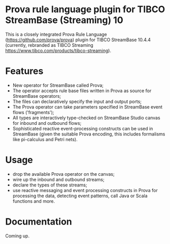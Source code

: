 Prova rule language plugin for TIBCO StreamBase (Streaming) 10 
==============================================================

This is a closely integrated Prova Rule Language (https://github.com/prova/prova) plugin for TIBCO StreamBase 10.4.4 (currently, rebranded as TIBCO Streaming https://www.tibco.com/products/tibco-streaming).

# Features

- New operator for StreamBase called Prova; 
- The operator accepts rule base files written in Prova as source for StreamBase operators;
- The files can declaratively specify the input and output ports;
- The Prova operator can take parameters specified in StreamBase event flows ('fragments');
- All types are interactively type-checked on StreamBase Studio canvas for inbound and outbound flows;
- Sophisticated reactive event-processing constructs can be used in StreamBase (given the suitable Prova encoding, this includes formalisms like pi-calculus and Petri nets).

# Usage

- drop the available Prova operator on the canvas;
- wire up the inbound and outbound streams;
- declare the types of these streams;
- use reactive messaging and event processing constructs in Prova for processing the data, detecting event patterns, call Java or Scala functions and more.

# Documentation

Coming up.
